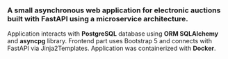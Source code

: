 ### A small asynchronous web application for electronic auctions built with FastAPI using a microservice architecture.


Application interacts with **PostgreSQL** database using **ORM SQLAlchemy** and **asyncpg** library. Frontend part uses Bootstrap 5 and connects with FastAPI via Jinja2Templates. Application was containerized with **Docker**.
